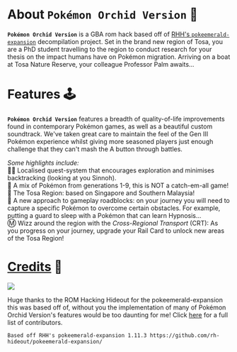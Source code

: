 # About `Pokémon Orchid Version` 🌸

**`Pokémon Orchid Version`** is a GBA rom hack based off of [RHH's `pokeemerald-expansion`](https://github.com/rh-hideout/pokeemerald-expansion) decompilation project. Set in the brand new region of Tosa, you are a PhD student travelling to the region to conduct research for your thesis on the impact humans have on Pokémon migration. Arriving on a boat at Tosa Nature Reserve, your colleague Professor Palm awaits...

# Features 🕹️

**`Pokémon Orchid Version`** features a breadth of quality-of-life improvements found in contemporary Pokémon games, as well as a beautiful custom soundtrack. We've taken great care to maintain the feel of the Gen III Pokémon experience whilst giving more seasoned players just enough challenge that they can't mash the A button through battles.

*Some highlights include:*<br />
👋🏻 Localised quest-system that encourages exploration and minimises backtracking (looking at you Sinnoh).<br />
🦓 A mix of Pokémon from generations 1-9, this is NOT a catch-em-all game!<br />
🌴 The Tosa Region: based on Singapore and Southern Malaysia!<br />
🚧 A new approach to gameplay roadblocks: on your journey you will need to capture a specific Pokémon to overcome certain obstacles. For example, putting a guard to sleep with a Pokémon that can learn Hypnosis...<br />
Ⓜ️ Wizz around the region with the *Cross-Regional Transport* (CRT): As you progress on your journey, upgrade your Rail Card to unlock new areas of the Tosa Region!<br />

# [Credits](CREDITS.md) 🤝

 [![](https://img.shields.io/github/all-contributors/rh-hideout/pokeemerald-expansion/master)](CREDITS.md)

Huge thanks to the ROM Hacking Hideout for the pokeemerald-expansion this was based off of, without you the implementation of many of Pokémon Orchid Version's features would be too daunting for me!
Click [here](CREDITS.md) for a full list of contributors.

```
Based off RHH's pokeemerald-expansion 1.11.3 https://github.com/rh-hideout/pokeemerald-expansion/
```

